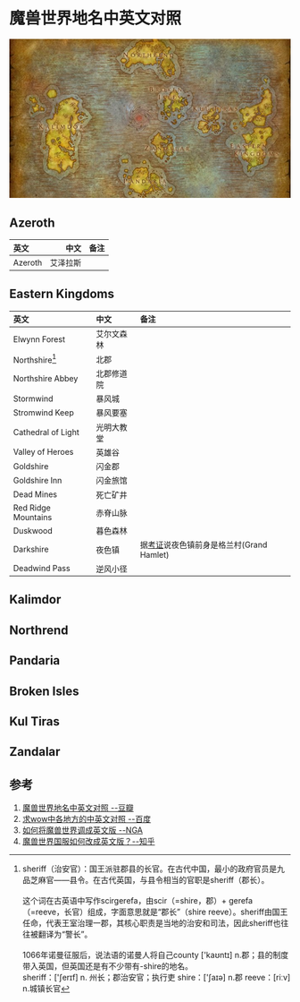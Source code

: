 ﻿# 魔兽世界地名中英文对照





![Alt text](./images/wow.png)

## Azeroth
| 英文|   中文  |  备注 |
| :-------- | --------:| :------: |
| Azeroth|   艾泽拉斯|  | |

## Eastern Kingdoms
| 英文|   中文  |  备注 |
| :-------- | :--------| :------ |
|Elwynn Forest| 艾尔文森林|    |
|Northshire[^1]| 北郡|  |
|Northshire Abbey|  北郡修道院| |
|Stormwind|暴风城| |
|Stromwind Keep | 暴风要塞| | 
|Cathedral of Light | 光明大教堂|  |
|Valley of Heroes| 英雄谷|  |
|Goldshire| 闪金郡 | |
|Goldshire Inn | 闪金旅馆|
|Dead Mines| 死亡矿井|  |
|Red Ridge Mountains | 赤脊山脉| |
| Duskwood|  暮色森林|  | |
|Darkshire|夜色镇|据[考证](https://bbs.nga.cn/read.php?tid=1974669&rand=987)说夜色镇前身是格兰村(Grand Hamlet)|
|Deadwind Pass|逆风小径| |

[^1]: sheriff（治安官）：国王派驻郡县的长官。在古代中国，最小的政府官员是九品芝麻官——县令。在古代英国，与县令相当的官职是sheriff（郡长）。<br><br>这个词在古英语中写作scirgerefa，由scir（=shire，郡）+ gerefa（=reeve，长官）组成，字面意思就是“郡长”（shire reeve）。sheriff由国王任命，代表王室治理一郡，其核心职责是当地的治安和司法，因此sheriff也往往被翻译为“警长”。<br><br>
1066年诺曼征服后，说法语的诺曼人将自己county ['kaʊntɪ] n.郡；县的制度带入英国，但英国还是有不少带有-shire的地名。 ​​​​<br>
sheriff：['ʃerɪf] n. 州长；郡治安官；执行吏
shire：['ʃaɪə] n.郡
reeve：[riːv] n.城镇长官

## Kalimdor

## Northrend

## Pandaria

## Broken Isles

## Kul Tiras

## Zandalar

## 参考
1. [魔兽世界地名中英文对照 --豆瓣](https://www.douban.com/note/327166810/)
2. [求wow中各地方的中英文对照 --百度](https://zhidao.baidu.com/question/63550672.html)
3. [如何将魔兽世界调成英文版 --NGA](%5B%E6%B1%82wow%E4%B8%AD%E5%90%84%E5%9C%B0%E6%96%B9%E7%9A%84%E4%B8%AD%E8%8B%B1%E6%96%87%E5%AF%B9%E7%85%A7%20--%E7%99%BE%E5%BA%A6%5D%28https://zhidao.baidu.com/question/63550672.html%29)
4. [魔兽世界国服如何改成英文版？--知乎](https://www.zhihu.com/question/49050417)